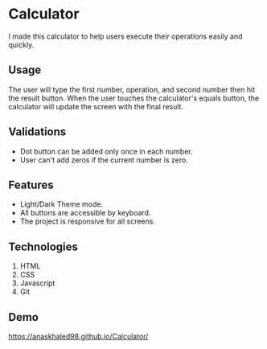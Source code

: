 # Calculator
I made this calculator to help users execute their operations easily and quickly.
## Usage
The user will type the first number, operation, and second number then hit the result button. 
When the user touches the calculator's equals button, the calculator will update the screen with the final result.
## Validations
- Dot button can be added only once in each number.
- User can't add zeros if the current number is zero.
## Features
- Light/Dark Theme mode.
- All buttons are accessible by keyboard.
- The project is responsive for all screens.
## Technologies
1. HTML
2. CSS
3. Javascript
4. Git
## Demo
https://anaskhaled98.github.io/Calculator/
